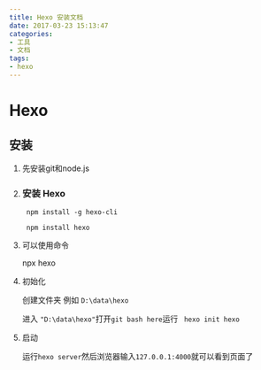 ```yaml
---
title: Hexo 安装文档
date: 2017-03-23 15:13:47
categories:
- 工具 
- 文档
tags:
- hexo
---
```

# Hexo

## 安装

1. 先安装git和node.js

2. ### 安装 Hexo

   ` npm install -g hexo-cli`

   ` npm install hexo`

3. 可以使用命令

    npx hexo <command> 

4. 初始化

   创建文件夹 例如 `D:\data\hexo`

   进入 `"D:\data\hexo"`打开`git bash here`运行 ` hexo init hexo`

5. 启动

   运行`hexo server`然后浏览器输入` 127.0.0.1:4000 `就可以看到页面了
